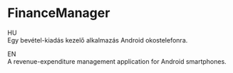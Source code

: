 # FinanceManager

HU<br>
Egy bevétel-kiadás kezelő alkalmazás Android okostelefonra.

EN<br>
A revenue-expenditure management application for Android smartphones.
